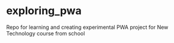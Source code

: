 # exploring_pwa
Repo for learning and creating experimental PWA project for New Technology course from school
